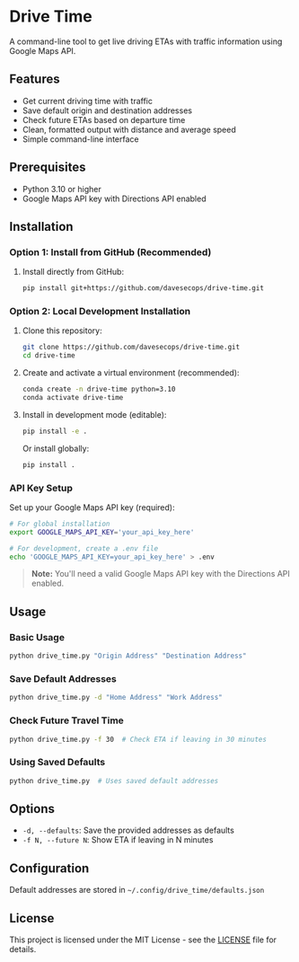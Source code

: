 # Drive Time

A command-line tool to get live driving ETAs with traffic information using Google Maps API.

## Features

- Get current driving time with traffic
- Save default origin and destination addresses
- Check future ETAs based on departure time
- Clean, formatted output with distance and average speed
- Simple command-line interface

## Prerequisites

- Python 3.10 or higher
- Google Maps API key with Directions API enabled

## Installation

### Option 1: Install from GitHub (Recommended)

1. Install directly from GitHub:
   ```bash
   pip install git+https://github.com/davesecops/drive-time.git
   ```

### Option 2: Local Development Installation

1. Clone this repository:
   ```bash
   git clone https://github.com/davesecops/drive-time.git
   cd drive-time
   ```

2. Create and activate a virtual environment (recommended):
   ```bash
   conda create -n drive-time python=3.10
   conda activate drive-time
   ```

3. Install in development mode (editable):
   ```bash
   pip install -e .
   ```
   
   Or install globally:
   ```bash
   pip install .
   ```

### API Key Setup

Set up your Google Maps API key (required):
```bash
# For global installation
export GOOGLE_MAPS_API_KEY='your_api_key_here'

# For development, create a .env file
echo 'GOOGLE_MAPS_API_KEY=your_api_key_here' > .env
```

> **Note:** You'll need a valid Google Maps API key with the Directions API enabled.

## Usage

### Basic Usage
```bash
python drive_time.py "Origin Address" "Destination Address"
```

### Save Default Addresses
```bash
python drive_time.py -d "Home Address" "Work Address"
```

### Check Future Travel Time
```bash
python drive_time.py -f 30  # Check ETA if leaving in 30 minutes
```

### Using Saved Defaults
```bash
python drive_time.py  # Uses saved default addresses
```

## Options

- `-d, --defaults`: Save the provided addresses as defaults
- `-f N, --future N`: Show ETA if leaving in N minutes

## Configuration

Default addresses are stored in `~/.config/drive_time/defaults.json`

## License

This project is licensed under the MIT License - see the [LICENSE](LICENSE) file for details.

